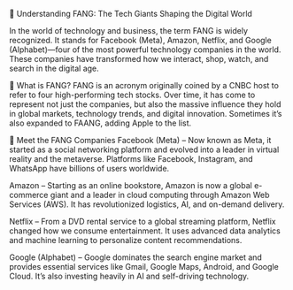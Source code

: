 🚀 Understanding FANG: The Tech Giants Shaping the Digital World


In the world of technology and business, the term FANG is widely recognized. It stands for Facebook (Meta), Amazon, Netflix, and Google (Alphabet)—four of the most powerful technology companies in the world. These companies have transformed how we interact, shop, watch, and search in the digital age.

💬 What is FANG?
FANG is an acronym originally coined by a CNBC host to refer to four high-performing tech stocks. Over time, it has come to represent not just the companies, but also the massive influence they hold in global markets, technology trends, and digital innovation. Sometimes it’s also expanded to FAANG, adding Apple to the list.

🏢 Meet the FANG Companies
Facebook (Meta) – Now known as Meta, it started as a social networking platform and evolved into a leader in virtual reality and the metaverse. Platforms like Facebook, Instagram, and WhatsApp have billions of users worldwide.

Amazon – Starting as an online bookstore, Amazon is now a global e-commerce giant and a leader in cloud computing through Amazon Web Services (AWS). It has revolutionized logistics, AI, and on-demand delivery.

Netflix – From a DVD rental service to a global streaming platform, Netflix changed how we consume entertainment. It uses advanced data analytics and machine learning to personalize content recommendations.

Google (Alphabet) – Google dominates the search engine market and provides essential services like Gmail, Google Maps, Android, and Google Cloud. It’s also investing heavily in AI and self-driving technology.


